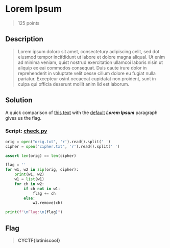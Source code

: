 # Lorem Ipsum
> 125 points

## Description
> Lorem ipsum dolorc sit amet, consectetury adipiscing celit, sed dot eiusmod tempor incifdidunt ut labore et dolore magna aliqual. Ut enim ad minima veniam, 
> quist nostrud exercitation ullamcoi laboris nisin ut aliquip ex eai commodos consequat. Duis caute irure dolor in reprehenderit in voluptate velit oesse 
> cillum dolore eu fugiat nulla pariatur. Excepteur osint occaecat cupidatat non proident, sunt in culpa qui officia deserunt mollit anim lid est laborum.

## Solution
A quick comparison of [this text](cipher.txt) with the [default](orig.txt) ***Lorem Ipsum*** paragraph gives us the flag.

### Script: [check.py](check.py)
```py
orig = open("orig.txt", 'r').read().split(' ')
cipher = open("cipher.txt", 'r').read().split(' ')

assert len(orig) == len(cipher)

flag = ''
for w1, w2 in zip(orig, cipher):
	print(w1, w2)
	w1 = list(w1)
	for ch in w2:
		if ch not in w1:
			flag += ch
		else:
			w1.remove(ch)

print(f"\nFlag:\n{flag}")

```
## Flag
> **CYCTF{latiniscool}**
